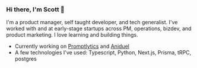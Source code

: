 ### Hi there, I'm Scott 👋

I'm a product manager, self taught developer, and tech generalist. I've worked with and at early-stage startups across PM, operations, bizdev, and product marketing. I love learning and building things. 

- Currently working on [Promptlytics](https://www.promptlytics.co/) and [Aniduel](https://www.aniduel.com/)
- A few technologies I've used: Typescript, Python, Next.js, Prisma, tRPC, postgres
